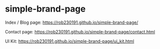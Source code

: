 # simple-brand-page

Index / Blog page:
https://rob230191.github.io/simple-brand-page/

Contact page:
https://rob230191.github.io/simple-brand-page/contact.html

UI Kit:
https://rob230191.github.io/simple-brand-page/ui_kit.html
